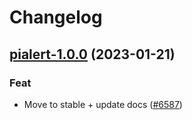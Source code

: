 # Changelog



## [pialert-1.0.0](https://github.com/truecharts/charts/compare/pialert-0.0.4...pialert-1.0.0) (2023-01-21)

### Feat

- Move to stable + update docs ([#6587](https://github.com/truecharts/charts/issues/6587))
  
  